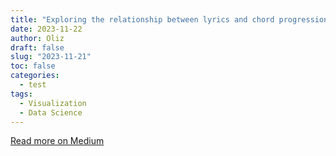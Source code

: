 ```yaml
---
title: "Exploring the relationship between lyrics and chord progression using text clustering and random forest"
date: 2023-11-22
author: Oliz
draft: false
slug: "2023-11-21"
toc: false
categories:
  - test
tags:
  - Visualization 
  - Data Science
---
```


[Read more on Medium](https://medium.com/@sz614/exploring-the-relationship-between-lyrics-and-chord-progression-using-text-clustering-and-random-50c123267357)

